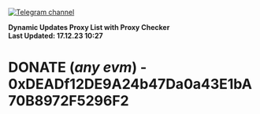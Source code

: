 [![Telegram channel](https://img.shields.io/endpoint?url=https://runkit.io/damiankrawczyk/telegram-badge/branches/master?url=https://t.me/n4z4v0d)](https://t.me/n4z4v0d) 

**Dynamic Updates Proxy List with Proxy Checker**  
**Last Updated: 17.12.23 10:27**

# DONATE (_any evm_) - 0xDEADf12DE9A24b47Da0a43E1bA70B8972F5296F2
